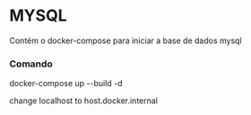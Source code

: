 # MYSQL
Contém o docker-compose para iniciar a base de dados mysql

### Comando
docker-compose up --build -d

change localhost to host.docker.internal